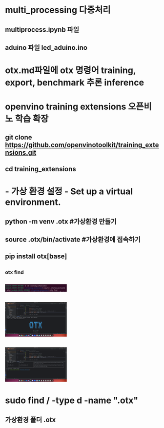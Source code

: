 # multi_processing 다중처리
## multiprocess.ipynb 파일
##
## aduino 파일 led_aduino.ino
##
# otx.md파일에 otx 명령어 training, export, benchmark 추론 inference
##
# openvino training extensions 오픈비노 학습 확장 
## git clone https://github.com/openvinotoolkit/training_extensions.git
## cd training_extensions
##
# - 가상 환경 설정 - Set up a virtual environment.
## python -m venv .otx #가상환경 만들기 
## source .otx/bin/activate #가상환경에 접속하기
## pip install otx[base]
##
### otx find
## <img width = "40%" src= "https://github.com/buskingsue/multi_process/blob/master/otx5.png"> 

## <img width = "40%" src= "https://github.com/buskingsue/multi_process/blob/master/otx1.png"> 
## <img width = "40%" src= "https://github.com/buskingsue/multi_process/blob/master/otx3.png"> 
# sudo find / -type d -name ".otx"
## 가상환경 폴더 .otx


